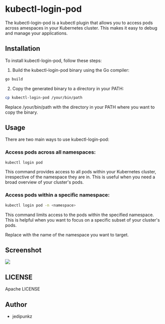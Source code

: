 # kubectl-login-pod
The kubectl-login-pod is a kubectl plugin that allows you to access pods across amespaces in your Kubernetes cluster. This makes it easy to debug and manage your applications.

## Installation
To install kubectl-login-pod, follow these steps:

1. Build the kubectl-login-pod binary using the Go compiler:
```bash
go build
```

2. Copy the generated binary to a directory in your PATH:

```bash
cp kubectl-login-pod /your/bin/path
```

Replace /your/bin/path with the directory in your PATH where you want to copy the binary.

## Usage

There are two main ways to use kubectl-login-pod:

### Access pods across all namespaces:

```bash
kubectl login pod
```

This command provides access to all pods within your Kubernetes cluster, irrespective of the namespace they are in. This is useful when you need a broad overview of your cluster's pods.

### Access pods within a specific namespace:

```bash
kubectl login pod -n <namespace>
```

This command limits access to the pods within the specified namespace. This is helpful when you want to focus on a specific subset of your cluster's pods.

Replace <namespace> with the name of the namespace you want to target.

## Screenshot

<img src="https://raw.githubusercontent.com/jedipunkz/kubecli/main/static/kubectl-login-pod.gif">

## LICENSE

Apache LICENSE

## Author

- jedipunkz
